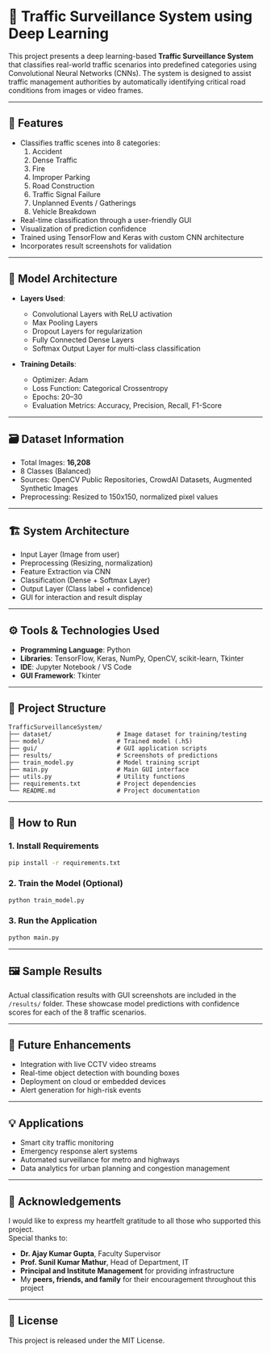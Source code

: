 
# 🚦 Traffic Surveillance System using Deep Learning

This project presents a deep learning-based **Traffic Surveillance System** that classifies real-world traffic scenarios into predefined categories using Convolutional Neural Networks (CNNs). The system is designed to assist traffic management authorities by automatically identifying critical road conditions from images or video frames.

---

## 📌 Features

- Classifies traffic scenes into 8 categories:
  1. Accident  
  2. Dense Traffic  
  3. Fire  
  4. Improper Parking  
  5. Road Construction  
  6. Traffic Signal Failure  
  7. Unplanned Events / Gatherings  
  8. Vehicle Breakdown  
- Real-time classification through a user-friendly GUI
- Visualization of prediction confidence
- Trained using TensorFlow and Keras with custom CNN architecture
- Incorporates result screenshots for validation

---

## 🧠 Model Architecture

- **Layers Used**:  
  - Convolutional Layers with ReLU activation  
  - Max Pooling Layers  
  - Dropout Layers for regularization  
  - Fully Connected Dense Layers  
  - Softmax Output Layer for multi-class classification  

- **Training Details**:  
  - Optimizer: Adam  
  - Loss Function: Categorical Crossentropy  
  - Epochs: 20–30  
  - Evaluation Metrics: Accuracy, Precision, Recall, F1-Score  

---

## 🗃️ Dataset Information

- Total Images: **16,208**
- 8 Classes (Balanced)
- Sources: OpenCV Public Repositories, CrowdAI Datasets, Augmented Synthetic Images
- Preprocessing: Resized to 150x150, normalized pixel values

---

## 🏗️ System Architecture

- Input Layer (Image from user)
- Preprocessing (Resizing, normalization)
- Feature Extraction via CNN
- Classification (Dense + Softmax Layer)
- Output Layer (Class label + confidence)
- GUI for interaction and result display

---

## ⚙️ Tools & Technologies Used

- **Programming Language**: Python  
- **Libraries**: TensorFlow, Keras, NumPy, OpenCV, scikit-learn, Tkinter  
- **IDE**: Jupyter Notebook / VS Code  
- **GUI Framework**: Tkinter  

---

## 📁 Project Structure

```
TrafficSurveillanceSystem/
├── dataset/                  # Image dataset for training/testing
├── model/                    # Trained model (.h5)
├── gui/                      # GUI application scripts
├── results/                  # Screenshots of predictions
├── train_model.py            # Model training script
├── main.py                   # Main GUI interface
├── utils.py                  # Utility functions
├── requirements.txt          # Project dependencies
└── README.md                 # Project documentation
```

---

## 🚀 How to Run

### 1. Install Requirements
```bash
pip install -r requirements.txt
```

### 2. Train the Model (Optional)
```bash
python train_model.py
```

### 3. Run the Application
```bash
python main.py
```

---

## 🖼️ Sample Results

Actual classification results with GUI screenshots are included in the `/results/` folder. These showcase model predictions with confidence scores for each of the 8 traffic scenarios.

---

## 🔮 Future Enhancements

- Integration with live CCTV video streams
- Real-time object detection with bounding boxes
- Deployment on cloud or embedded devices
- Alert generation for high-risk events

---

## 💡 Applications

- Smart city traffic monitoring
- Emergency response alert systems
- Automated surveillance for metro and highways
- Data analytics for urban planning and congestion management

---

## 🙏 Acknowledgements

I would like to express my heartfelt gratitude to all those who supported this project.  
Special thanks to:

- **Dr. Ajay Kumar Gupta**, Faculty Supervisor  
- **Prof. Sunil Kumar Mathur**, Head of Department, IT  
- **Principal and Institute Management** for providing infrastructure  
- My **peers, friends, and family** for their encouragement throughout this project

---

## 📄 License

This project is released under the MIT License.
